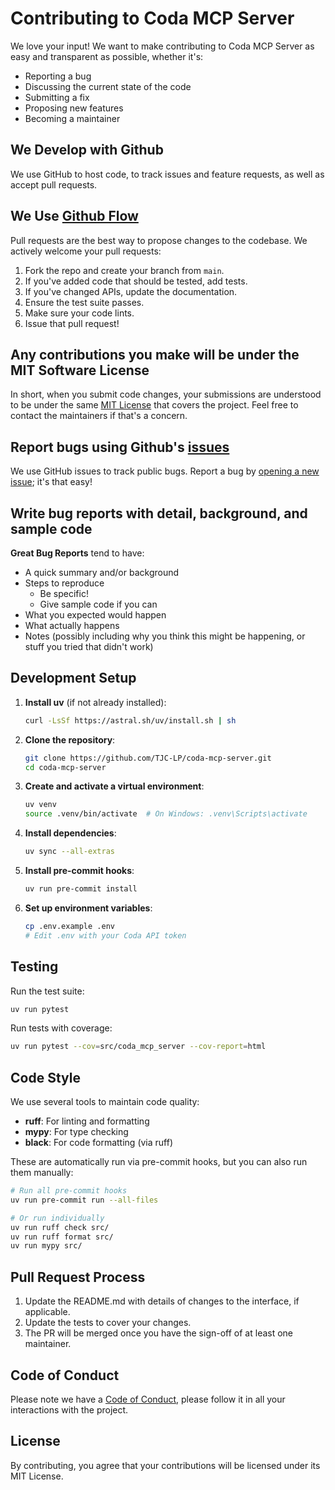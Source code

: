 # Contributing to Coda MCP Server

We love your input! We want to make contributing to Coda MCP Server as easy and transparent as possible, whether it's:

- Reporting a bug
- Discussing the current state of the code
- Submitting a fix
- Proposing new features
- Becoming a maintainer

## We Develop with Github

We use GitHub to host code, to track issues and feature requests, as well as accept pull requests.

## We Use [Github Flow](https://guides.github.com/introduction/flow/index.html)

Pull requests are the best way to propose changes to the codebase. We actively welcome your pull requests:

1. Fork the repo and create your branch from `main`.
2. If you've added code that should be tested, add tests.
3. If you've changed APIs, update the documentation.
4. Ensure the test suite passes.
5. Make sure your code lints.
6. Issue that pull request!

## Any contributions you make will be under the MIT Software License

In short, when you submit code changes, your submissions are understood to be under the same [MIT License](LICENSE) that covers the project. Feel free to contact the maintainers if that's a concern.

## Report bugs using Github's [issues](https://github.com/TJC-LP/coda-mcp-server/issues)

We use GitHub issues to track public bugs. Report a bug by [opening a new issue](https://github.com/TJC-LP/coda-mcp-server/issues/new); it's that easy!

## Write bug reports with detail, background, and sample code

**Great Bug Reports** tend to have:

- A quick summary and/or background
- Steps to reproduce
  - Be specific!
  - Give sample code if you can
- What you expected would happen
- What actually happens
- Notes (possibly including why you think this might be happening, or stuff you tried that didn't work)

## Development Setup

1. **Install uv** (if not already installed):
   ```bash
   curl -LsSf https://astral.sh/uv/install.sh | sh
   ```

2. **Clone the repository**:
   ```bash
   git clone https://github.com/TJC-LP/coda-mcp-server.git
   cd coda-mcp-server
   ```

3. **Create and activate a virtual environment**:
   ```bash
   uv venv
   source .venv/bin/activate  # On Windows: .venv\Scripts\activate
   ```

4. **Install dependencies**:
   ```bash
   uv sync --all-extras
   ```

5. **Install pre-commit hooks**:
   ```bash
   uv run pre-commit install
   ```

6. **Set up environment variables**:
   ```bash
   cp .env.example .env
   # Edit .env with your Coda API token
   ```

## Testing

Run the test suite:
```bash
uv run pytest
```

Run tests with coverage:
```bash
uv run pytest --cov=src/coda_mcp_server --cov-report=html
```

## Code Style

We use several tools to maintain code quality:

- **ruff**: For linting and formatting
- **mypy**: For type checking
- **black**: For code formatting (via ruff)

These are automatically run via pre-commit hooks, but you can also run them manually:

```bash
# Run all pre-commit hooks
uv run pre-commit run --all-files

# Or run individually
uv run ruff check src/
uv run ruff format src/
uv run mypy src/
```

## Pull Request Process

1. Update the README.md with details of changes to the interface, if applicable.
2. Update the tests to cover your changes.
3. The PR will be merged once you have the sign-off of at least one maintainer.

## Code of Conduct

Please note we have a [Code of Conduct](CODE_OF_CONDUCT.md), please follow it in all your interactions with the project.

## License

By contributing, you agree that your contributions will be licensed under its MIT License.